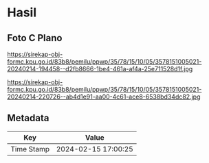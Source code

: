 # Hasil

## Foto C Plano

https://sirekap-obj-formc.kpu.go.id/83b8/pemilu/ppwp/35/78/15/10/05/3578151005021-20240214-194458--d2fb8666-1be4-461a-af4a-25e711528d1f.jpg

https://sirekap-obj-formc.kpu.go.id/83b8/pemilu/ppwp/35/78/15/10/05/3578151005021-20240214-220726--ab4d1e91-aa00-4c61-ace8-6538bd34dc82.jpg


## Metadata

| Key        | Value               |
| ---------- | ------------------- |
| Time Stamp | 2024-02-15 17:00:25 |



